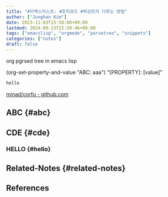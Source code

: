 ```yaml
---
title: "#이맥스리스프: #조직모드 #파싱트리 다루는 방법"
author: ["Junghan Kim"]
date: 2023-11-03T15:58:00+09:00
lastmod: 2024-09-23T22:50:46+09:00
tags: ["emacslisp", "orgmode", "parsetree", "snippets"]
categories: ["notes"]
draft: false
---
```


org pgrsed tree in emacs lisp

(org-set-property-and-value "ABC: aaa") "[PROPERTY]: [value]"

```bash
hello
```

[minad/corfu - github.com](https://github.com/minad/corfu)


## ABC {#abc}


## CDE {#cde}




### HELLO {#hello}


## Related-Notes {#related-notes}

## References

<style>.csl-entry{text-indent: -1.5em; margin-left: 1.5em;}</style><div class="csl-bib-body">
</div>
